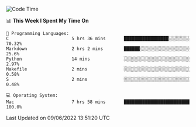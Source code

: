 
<!--START_SECTION:waka-->
![Code Time](http://img.shields.io/badge/Code%20Time-0%20secs-blue)

📊 **This Week I Spent My Time On** 

```text
💬 Programming Languages: 
C                        5 hrs 36 mins       █████████████████░░░░░░░░   70.32% 
Markdown                 2 hrs 2 mins        ██████░░░░░░░░░░░░░░░░░░░   25.6% 
Python                   14 mins             ░░░░░░░░░░░░░░░░░░░░░░░░░   2.97% 
Makefile                 2 mins              ░░░░░░░░░░░░░░░░░░░░░░░░░   0.58% 
S                        2 mins              ░░░░░░░░░░░░░░░░░░░░░░░░░   0.48%

💻 Operating System: 
Mac                      7 hrs 58 mins       █████████████████████████   100.0%

```


 Last Updated on 09/06/2022 13:51:20 UTC
<!--END_SECTION:waka-->
